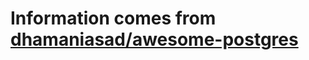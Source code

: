 # Information comes from [dhamaniasad/awesome-postgres](https://github.com/dhamaniasad/awesome-postgres)

